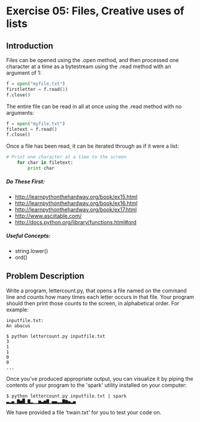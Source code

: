 Exercise 05: Files, Creative uses of lists
==========================================

Introduction
------------
Files can be opened using the .open method, and then processed one character at a time as a bytestream using the .read method with an argument of 1:
```python
f = open("myfile.txt")
firstletter = f.read(1)
f.close()
```
The entire file can be read in all at once using the .read method with no arguments:
```python
f = open("myfile.txt")
filetext = f.read()
f.close()
```
Once a file has been read, it can be iterated through as if it were a list:
```python
# Print one character at a time to the screen
    for char in filetext:
        print char
```
##### Do These First:
* http://learnpythonthehardway.org/book/ex15.html
* http://learnpythonthehardway.org/book/ex16.html
* http://learnpythonthehardway.org/book/ex17.html
* http://www.asciitable.com/
* http://docs.python.org/library/functions.html#ord

##### Useful Concepts:
* string.lower()
* ord()

Problem Description
-------------------
Write a program, lettercount.py, that opens a file named on the command line and counts how many times each letter occurs in that file. Your program should then print those counts to the screen, in alphabetical order. For example:

    inputfile.txt:
    An abacus

    $ python lettercount.py inputfile.txt
    3
    1
    1
    0
    0
    ...

Once you've produced appropriate output, you can visualize it by piping the contents of your program to the 'spark' utility installed on your computer:

    $ python lettercount.py inputfile.txt | spark
    ▃▂▄▁▇▅█▁▇▂▁▁▅▃▅▇▁▄▄▂▂▇▆▄▂▄


We have provided a file 'twain.txt' for you to test your code on.
